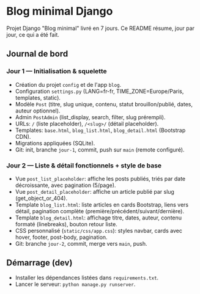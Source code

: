 # Blog minimal Django

Projet Django "Blog minimal" livré en 7 jours. Ce README résume, jour par jour, ce qui a été fait.

## Journal de bord

### Jour 1 — Initialisation & squelette
- Création du projet `config` et de l'app `blog`.
- Configuration `settings.py` (LANG=fr-fr, TIME_ZONE=Europe/Paris, templates, static).
- Modèle `Post` (titre, slug unique, contenu, statut brouillon/publié, dates, auteur optionnel).
- Admin `PostAdmin` (list_display, search, filter, slug prérempli).
- URLs: `/` (liste placeholder), `/<slug>/` (détail placeholder).
- Templates: `base.html`, `blog_list.html`, `blog_detail.html` (Bootstrap CDN).
- Migrations appliquées (SQLite).
- Git: init, branche `jour-1`, commit, push sur `main` (remote configuré).

### Jour 2 — Liste & détail fonctionnels + style de base
- Vue `post_list_placeholder`: affiche les posts publiés, triés par date décroissante, avec pagination (5/page).
- Vue `post_detail_placeholder`: affiche un article publié par slug (get_object_or_404).
- Template `blog_list.html`: liste articles en cards Bootstrap, liens vers détail, pagination complète (première/précédent/suivant/dernière).
- Template `blog_detail.html`: affichage titre, dates, auteur, contenu formaté (linebreaks), bouton retour liste.
- CSS personnalisé (`static/css/app.css`): styles navbar, cards avec hover, footer, post-body, pagination.
- Git: branche `jour-2`, commit, merge vers `main`, push.

## Démarrage (dev)
- Installer les dépendances listées dans `requirements.txt`.
- Lancer le serveur: `python manage.py runserver`.
